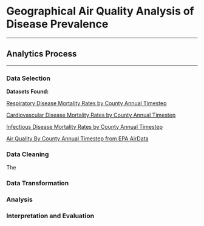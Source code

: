 # Geographical Air Quality Analysis of Disease Prevalence

---
## Analytics Process

---
### Data Selection

**Datasets Found:**

[Respiratory Disease Mortality Rates by County Annual Timestep][1]

[Cardiovascular Disease Mortality Rates by County Annual Timestep][2]

[Infectious Disease Mortality Rates by County Annual Timestep][3]

[Air Quality By County Annual Timestep from EPA AirData][4]

### Data Cleaning 

The 

### Data Transformation


### Analysis


### Interpretation and Evaluation

[1]: http://ghdx.healthdata.org/record/ihme-data/united-states-chronic-respiratory-disease-mortality-rates-county-1980-2014
[2]: http://ghdx.healthdata.org/record/ihme-data/united-states-cardiovascular-disease-mortality-rates-county-1980-2014
[3]: http://ghdx.healthdata.org/record/ihme-data/united-states-infectious-disease-mortality-rates-county-1980-2014
[4]: https://aqs.epa.gov/aqsweb/airdata/download_files.html#Annual

